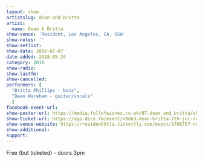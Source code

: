 ```yaml
---
layout: show
artistslug: dean-and-britta
artist:
  name: Dean & Britta
show-venue: 'Resident, Los Angeles, CA, USA'
show-notes: ''
show-setlist:
show-date: 2018-07-07
date-added: 2018-05-24
category: 2018
show-radio:
show-lastfm:
show-cancelled:
performers: [
  "Britta Phillips - bass",
  "Dean Wareham - guitar/vocals"
  ]
facebook-event-url:
show-poster-url: https://media.fullofwishes.co.uk/07-dean_and_britta/show_assets/2018-07-07/2018-07-07-dean-britta-resident-poster.jpg
show-ticket-url: https://app.dice.fm/event/x9eb3-dean-britta-7th-jul-resident-dtla-tickets
show-venue-website: https://residentdtla.ticketfly.com/event/1705757-resident-summer-series-dean-los-angeles/
show-additional:
support:
---
```

Free (but ticketed) - doors 3pm
